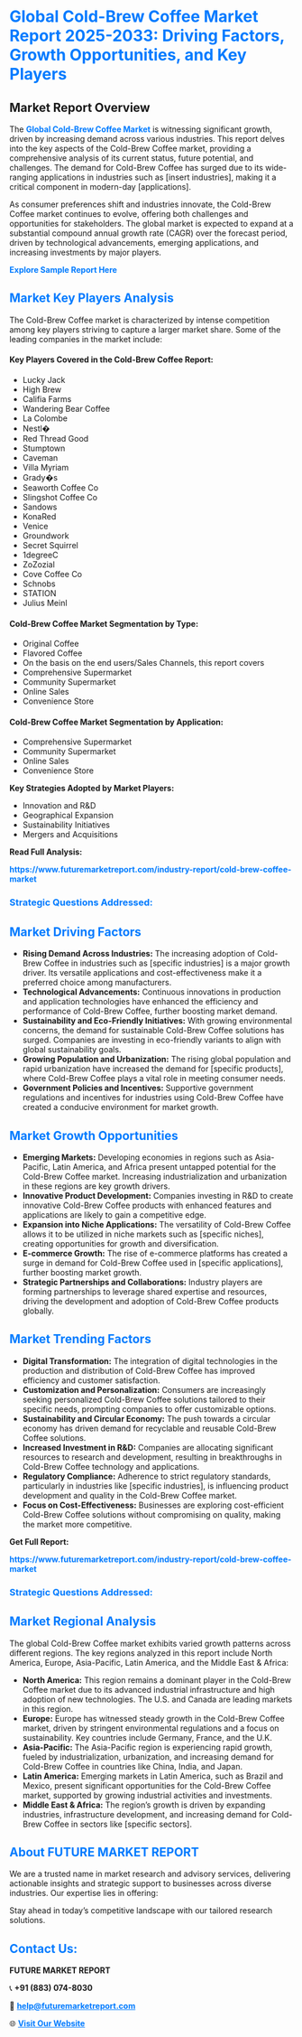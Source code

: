 <h1 style="color: #007BFF;">Global Cold-Brew Coffee Market Report 2025-2033: Driving Factors, Growth Opportunities, and Key Players</h1>

<section id="overview">
<h2>Market Report Overview</h2>
<p>The <a href="https://www.futuremarketreport.com/industry-report/cold-brew-coffee-market" style="color: #007BFF; text-decoration: none;"><strong>Global Cold-Brew Coffee Market</strong></a> is witnessing significant growth, driven by increasing demand across various industries. This report delves into the key aspects of the Cold-Brew Coffee market, providing a comprehensive analysis of its current status, future potential, and challenges. The demand for Cold-Brew Coffee has surged due to its wide-ranging applications in industries such as [insert industries], making it a critical component in modern-day [applications].</p>
<p>As consumer preferences shift and industries innovate, the Cold-Brew Coffee market continues to evolve, offering both challenges and opportunities for stakeholders. The global market is expected to expand at a substantial compound annual growth rate (CAGR) over the forecast period, driven by technological advancements, emerging applications, and increasing investments by major players.</p>
</section>

<section id="overview">
<p><a href="https://www.futuremarketreport.com/request-sample/reportId=91646" style="color: #007BFF; text-decoration: none;"><strong>Explore Sample Report Here</strong></a></p>
</section>

<section id="key-players">
<h2 style="color: #007BFF;">Market Key Players Analysis</h2>
<p>The Cold-Brew Coffee market is characterized by intense competition among key players striving to capture a larger market share. Some of the leading companies in the market include:</p>
<h4>Key Players Covered in the Cold-Brew Coffee Report:</h4>
<ul><li>Lucky Jack</li><li>High Brew</li><li>Califia Farms</li><li>Wandering Bear Coffee</li><li>La Colombe</li><li>Nestl�</li><li>Red Thread Good</li><li>Stumptown</li><li>Caveman</li><li>Villa Myriam</li><li>Grady�s</li><li>Seaworth Coffee Co</li><li>Slingshot Coffee Co</li><li>Sandows</li><li>KonaRed</li><li>Venice</li><li>Groundwork</li><li>Secret Squirrel</li><li>1degreeC</li><li>ZoZozial</li><li>Cove Coffee Co</li><li>Schnobs</li><li>STATION</li><li>Julius Meinl</li></ul>
<h4>Cold-Brew Coffee Market Segmentation by Type:</h4>
<ul><li>Original Coffee</li><li>Flavored Coffee</li><li>On the basis on the end users/Sales Channels, this report covers</li><li>Comprehensive Supermarket</li><li>Community Supermarket</li><li>Online Sales</li><li>Convenience Store</li></ul>

<h4>Cold-Brew Coffee Market Segmentation by Application:</h4>
<ul><li>Comprehensive Supermarket</li><li>Community Supermarket</li><li>Online Sales</li><li>Convenience Store</li></ul>
<p><strong>Key Strategies Adopted by Market Players:</strong></p>
<ul>
<li>Innovation and R&D</li>
<li>Geographical Expansion</li>
<li>Sustainability Initiatives</li>
<li>Mergers and Acquisitions</li>
</ul>
</section>

<section>
<p><strong>Read Full Analysis: </strong></p><a href="https://www.futuremarketreport.com/industry-report/cold-brew-coffee-market" style="color: #007BFF; text-decoration: none;"><strong>https://www.futuremarketreport.com/industry-report/cold-brew-coffee-market</strong></a>
<h3 style="color: #007BFF;">Strategic Questions Addressed:</h3>
</section>

<section id="driving-factors">
<h2 style="color: #007BFF;">Market Driving Factors</h2>
<ul>
<li><strong>Rising Demand Across Industries:</strong> The increasing adoption of Cold-Brew Coffee in industries such as [specific industries] is a major growth driver. Its versatile applications and cost-effectiveness make it a preferred choice among manufacturers.</li>
<li><strong>Technological Advancements:</strong> Continuous innovations in production and application technologies have enhanced the efficiency and performance of Cold-Brew Coffee, further boosting market demand.</li>
<li><strong>Sustainability and Eco-Friendly Initiatives:</strong> With growing environmental concerns, the demand for sustainable Cold-Brew Coffee solutions has surged. Companies are investing in eco-friendly variants to align with global sustainability goals.</li>
<li><strong>Growing Population and Urbanization:</strong> The rising global population and rapid urbanization have increased the demand for [specific products], where Cold-Brew Coffee plays a vital role in meeting consumer needs.</li>
<li><strong>Government Policies and Incentives:</strong> Supportive government regulations and incentives for industries using Cold-Brew Coffee have created a conducive environment for market growth.</li>
</ul>
</section>

<section id="growth-opportunities">
<h2 style="color: #007BFF;">Market Growth Opportunities</h2>
<ul>
<li><strong>Emerging Markets:</strong> Developing economies in regions such as Asia-Pacific, Latin America, and Africa present untapped potential for the Cold-Brew Coffee market. Increasing industrialization and urbanization in these regions are key growth drivers.</li>
<li><strong>Innovative Product Development:</strong> Companies investing in R&D to create innovative Cold-Brew Coffee products with enhanced features and applications are likely to gain a competitive edge.</li>
<li><strong>Expansion into Niche Applications:</strong> The versatility of Cold-Brew Coffee allows it to be utilized in niche markets such as [specific niches], creating opportunities for growth and diversification.</li>
<li><strong>E-commerce Growth:</strong> The rise of e-commerce platforms has created a surge in demand for Cold-Brew Coffee used in [specific applications], further boosting market growth.</li>
<li><strong>Strategic Partnerships and Collaborations:</strong> Industry players are forming partnerships to leverage shared expertise and resources, driving the development and adoption of Cold-Brew Coffee products globally.</li>
</ul>
</section>

<section id="trending-factors">
<h2 style="color: #007BFF;">Market Trending Factors</h2>
<ul>
<li><strong>Digital Transformation:</strong> The integration of digital technologies in the production and distribution of Cold-Brew Coffee has improved efficiency and customer satisfaction.</li>
<li><strong>Customization and Personalization:</strong> Consumers are increasingly seeking personalized Cold-Brew Coffee solutions tailored to their specific needs, prompting companies to offer customizable options.</li>
<li><strong>Sustainability and Circular Economy:</strong> The push towards a circular economy has driven demand for recyclable and reusable Cold-Brew Coffee solutions.</li>
<li><strong>Increased Investment in R&D:</strong> Companies are allocating significant resources to research and development, resulting in breakthroughs in Cold-Brew Coffee technology and applications.</li>
<li><strong>Regulatory Compliance:</strong> Adherence to strict regulatory standards, particularly in industries like [specific industries], is influencing product development and quality in the Cold-Brew Coffee market.</li>
<li><strong>Focus on Cost-Effectiveness:</strong> Businesses are exploring cost-efficient Cold-Brew Coffee solutions without compromising on quality, making the market more competitive.</li>
</ul>
</section>

<section>
<p><strong>Get Full Report: </strong></p><a href="https://www.futuremarketreport.com/industry-report/cold-brew-coffee-market" style="color: #007BFF; text-decoration: none;"><strong>https://www.futuremarketreport.com/industry-report/cold-brew-coffee-market</strong></a>
<h3 style="color: #007BFF;">Strategic Questions Addressed:</h3>
</section>


<section id="regional-analysis">
<h2 style="color: #007BFF;">Market Regional Analysis</h2>
<p>The global Cold-Brew Coffee market exhibits varied growth patterns across different regions. The key regions analyzed in this report include North America, Europe, Asia-Pacific, Latin America, and the Middle East & Africa:</p>
<ul>
<li><strong>North America:</strong> This region remains a dominant player in the Cold-Brew Coffee market due to its advanced industrial infrastructure and high adoption of new technologies. The U.S. and Canada are leading markets in this region.</li>
<li><strong>Europe:</strong> Europe has witnessed steady growth in the Cold-Brew Coffee market, driven by stringent environmental regulations and a focus on sustainability. Key countries include Germany, France, and the U.K.</li>
<li><strong>Asia-Pacific:</strong> The Asia-Pacific region is experiencing rapid growth, fueled by industrialization, urbanization, and increasing demand for Cold-Brew Coffee in countries like China, India, and Japan.</li>
<li><strong>Latin America:</strong> Emerging markets in Latin America, such as Brazil and Mexico, present significant opportunities for the Cold-Brew Coffee market, supported by growing industrial activities and investments.</li>
<li><strong>Middle East & Africa:</strong> The region’s growth is driven by expanding industries, infrastructure development, and increasing demand for Cold-Brew Coffee in sectors like [specific sectors].</li>
</ul>
</section>

<footer>
<h2 style="color: #007BFF;">About FUTURE MARKET REPORT</h2>
<p>We are a trusted name in market research and advisory services, delivering actionable insights and strategic support to businesses across diverse industries. Our expertise lies in offering:</p>

<p>Stay ahead in today’s competitive landscape with our tailored research solutions.</p>

<h2 style="color: #007BFF;">Contact Us:</h2>
<p><strong>FUTURE MARKET REPORT</strong></p>
<p>📞 <strong>+91 (883) 074-8030</strong></p>
<p>📧 <strong><a href="mailto:help@futuremarketreport.com" style="color: #007BFF;">help@futuremarketreport.com</a></strong></p>
<p>🌐 <strong><a href="https://www.futuremarketreport.com/" style="color: #007BFF;">Visit Our Website</a></strong></p>
</footer>